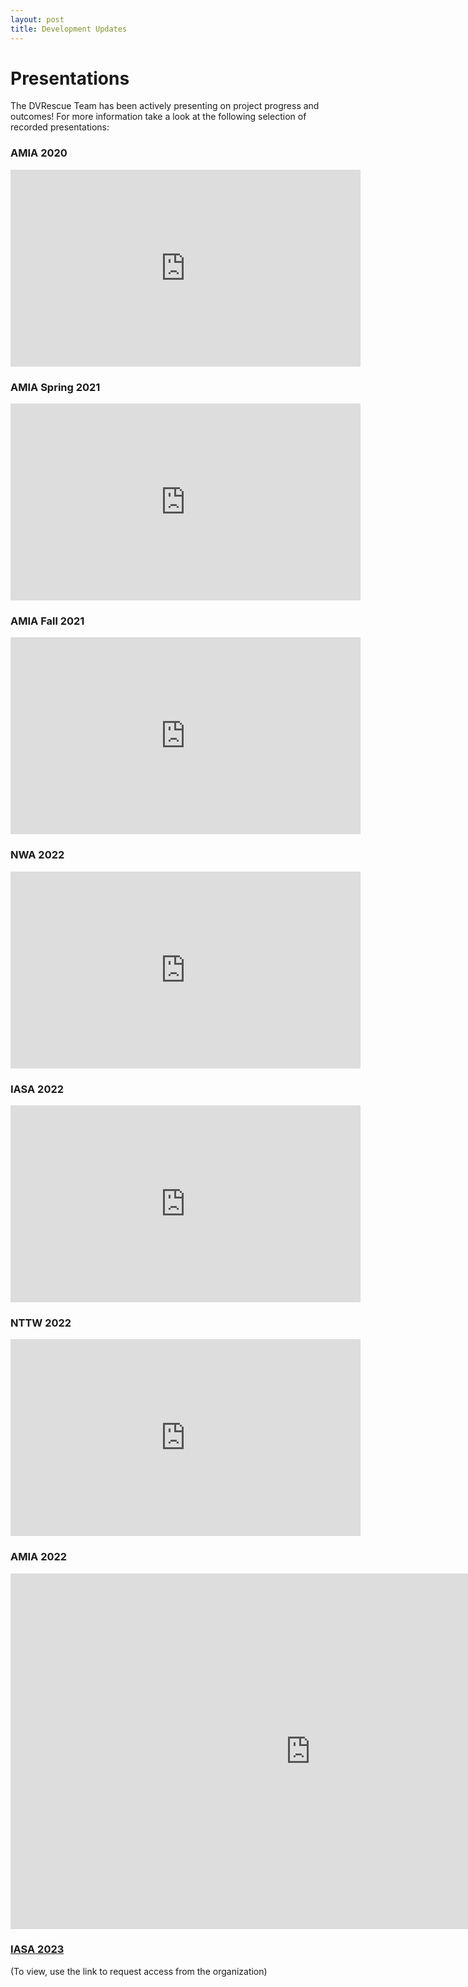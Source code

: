```yaml
---
layout: post
title: Development Updates
---
```


# Presentations

The DVRescue Team has been actively presenting on project progress and outcomes! For more information take a look at the following selection of recorded presentations:

### AMIA 2020
<iframe width="560" height="315" src="https://www.youtube.com/embed/YGPIqJ4_ssI" title="YouTube video player" frameborder="0" allow="accelerometer; autoplay; clipboard-write; encrypted-media; gyroscope; picture-in-picture" allowfullscreen></iframe>

### AMIA Spring 2021
<iframe width="560" height="315" src="https://www.youtube.com/embed/7FaZw3RoVbA" title="YouTube video player" frameborder="0" allow="accelerometer; autoplay; clipboard-write; encrypted-media; gyroscope; picture-in-picture" allowfullscreen></iframe>

### AMIA Fall 2021
<iframe width="560" height="315" src="https://www.youtube.com/embed/K3IwVTyqTbU" title="YouTube video player" frameborder="0" allow="accelerometer; autoplay; clipboard-write; encrypted-media; gyroscope; picture-in-picture" allowfullscreen></iframe>

### NWA 2022
<iframe width="560" height="315" src="https://www.youtube.com/embed/2l17KgsNdUc" title="YouTube video player" frameborder="0" allow="accelerometer; autoplay; clipboard-write; encrypted-media; gyroscope; picture-in-picture" allowfullscreen></iframe>

### IASA 2022
<iframe width="560" height="315" src="https://www.youtube.com/embed/1ooxWQbWRqQ" title="YouTube video player" frameborder="0" allow="accelerometer; autoplay; clipboard-write; encrypted-media; gyroscope; picture-in-picture" allowfullscreen></iframe>

### NTTW 2022
<iframe width="560" height="315" src="https://www.youtube.com/embed/Ay4C1VSHX5w&t=8920s" title="YouTube video player" frameborder="0" allow="accelerometer; autoplay; clipboard-write; encrypted-media; gyroscope; picture-in-picture" allowfullscreen></iframe>

### AMIA 2022
<iframe class="embed-doc" src="https://docs.google.com/presentation/d/e/2PACX-1vStP8Jb_7ZWrFlx8QRtI06ALe7W52ztS7czMOr2gnge-FE7curmBVlhri7ZkP_wIekmvA8aU9fUovlO/embed?start=false&loop=false&delayms=3000" frameborder="0" width="960" height="569" allowfullscreen="true" mozallowfullscreen="true" webkitallowfullscreen="true"></iframe>

### [IASA 2023](https://iasa.aviaryplatform.com/collections/2419/collection_resources/108396/description)
(To view, use the link to request access from the organization)
